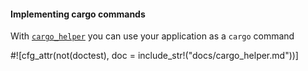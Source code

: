 #### Implementing cargo commands

With [`cargo_helper`](crate::batteries::cargo_helper) you can use your application as a `cargo` command

#![cfg_attr(not(doctest), doc = include_str!("docs/cargo_helper.md"))]
